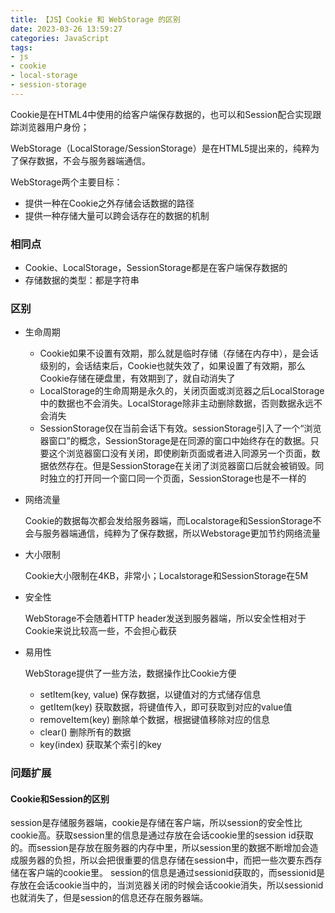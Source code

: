 ```yaml
---
title: 【JS】Cookie 和 WebStorage 的区别
date: 2023-03-26 13:59:27
categories: JavaScript
tags:
- js
- cookie
- local-storage
- session-storage
---
```


Cookie是在HTML4中使用的给客户端保存数据的，也可以和Session配合实现跟踪浏览器用户身份；

WebStorage（LocalStorage/SessionStorage）是在HTML5提出来的，纯粹为了保存数据，不会与服务器端通信。

WebStorage两个主要目标：

- 提供一种在Cookie之外存储会话数据的路径
- 提供一种存储大量可以跨会话存在的数据的机制

<!-- more -->

### 相同点

- Cookie、LocalStorage，SessionStorage都是在客户端保存数据的
- 存储数据的类型：都是字符串

### 区别

- 生命周期
  - Cookie如果不设置有效期，那么就是临时存储（存储在内存中），是会话级别的，会话结束后，Cookie也就失效了，如果设置了有效期，那么Cookie存储在硬盘里，有效期到了，就自动消失了
  - LocalStorage的生命周期是永久的，关闭页面或浏览器之后LocalStorage中的数据也不会消失。LocalStorage除非主动删除数据，否则数据永远不会消失
  - SessionStorage仅在当前会话下有效。sessionStorage引入了一个“浏览器窗口”的概念，SessionStorage是在同源的窗口中始终存在的数据。只要这个浏览器窗口没有关闭，即使刷新页面或者进入同源另一个页面，数据依然存在。但是SessionStorage在关闭了浏览器窗口后就会被销毁。同时独立的打开同一个窗口同一个页面，SessionStorage也是不一样的

- 网络流量

  Cookie的数据每次都会发给服务器端，而Localstorage和SessionStorage不会与服务器端通信，纯粹为了保存数据，所以Webstorage更加节约网络流量

- 大小限制

  Cookie大小限制在4KB，非常小；Localstorage和SessionStorage在5M

- 安全性

  WebStorage不会随着HTTP header发送到服务器端，所以安全性相对于Cookie来说比较高一些，不会担心截获

- 易用性

  WebStorage提供了一些方法，数据操作比Cookie方便

  - setItem(key, value)  保存数据，以键值对的方式储存信息
  - getItem(key)  获取数据，将键值传入，即可获取到对应的value值
  - removeItem(key)  删除单个数据，根据键值移除对应的信息
  - clear()  删除所有的数据
  - key(index)  获取某个索引的key

  

### 问题扩展

#### Cookie和Session的区别

session是存储服务器端，cookie是存储在客户端，所以session的安全性比cookie高。获取session里的信息是通过存放在会话cookie里的session id获取的。而session是存放在服务器的内存中里，所以session里的数据不断增加会造成服务器的负担，所以会把很重要的信息存储在session中，而把一些次要东西存储在客户端的cookie里。
session的信息是通过sessionid获取的，而sessionid是存放在会话cookie当中的，当浏览器关闭的时候会话cookie消失，所以sessionid也就消失了，但是session的信息还存在服务器端。


